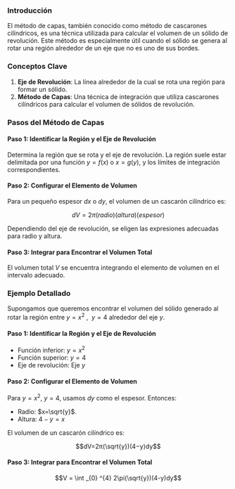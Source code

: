 ### Introducción

El método de capas, también conocido como método de cascarones cilíndricos, es una técnica utilizada para calcular el volumen de un sólido de revolución. Este método es especialmente útil cuando el sólido se genera al rotar una región alrededor de un eje que no es uno de sus bordes.

### Conceptos Clave

1. **Eje de Revolución**: La línea alrededor de la cual se rota una región para formar un sólido.
2. **Método de Capas**: Una técnica de integración que utiliza cascarones cilíndricos para calcular el volumen de sólidos de revolución.

### Pasos del Método de Capas

#### Paso 1: Identificar la Región y el Eje de Revolución

Determina la región que se rota y el eje de revolución. La región suele estar delimitada por una función $y=f(x)$ o $x=g(y)$, y los límites de integración correspondientes.

#### Paso 2: Configurar el Elemento de Volumen

Para un pequeño espesor $dx$ o $dy$, el volumen de un cascarón cilíndrico es:

$$dV=2π(radio)(altura)(espesor)$$

Dependiendo del eje de revolución, se eligen las expresiones adecuadas para radio y altura.

#### Paso 3: Integrar para Encontrar el Volumen Total

El volumen total $V$ se encuentra integrando el elemento de volumen en el intervalo adecuado.

### Ejemplo Detallado

Supongamos que queremos encontrar el volumen del sólido generado al rotar la región entre $y=x^2$ ,  $y=4$ alrededor del eje $y$.

#### Paso 1: Identificar la Región y el Eje de Revolución

- Función inferior: $y=x^2$
- Función superior: $y=4$
- Eje de revolución: Eje $y$

#### Paso 2: Configurar el Elemento de Volumen

Para $y=x^2$, $y=4$, usamos $dy$ como el espesor. Entonces:

- Radio: $x=\sqrt{y}$.
- Altura: $4-y=x$

El volumen de un cascarón cilíndrico es:

$$dV=2π(\sqrt{y})(4−y)dy$$
#### Paso 3: Integrar para Encontrar el Volumen Total

$$V = \int _{0} ^{4} 2\pi(\sqrt{y})(4-y)dy$$
